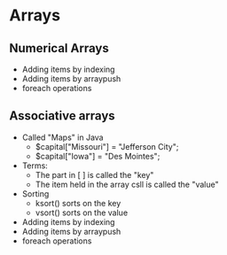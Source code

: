 # Arrays

## Numerical Arrays

* Adding items by indexing
* Adding items by arraypush
* foreach operations

## Associative arrays

* Called "Maps" in Java
  *  $capital["Missouri"] = "Jefferson City";
  *  $capital["Iowa"] = "Des Mointes";
* Terms:
  * The part in [ ] is called the "key"
  * The item held in the array csll is called the "value"  
* Sorting
  * ksort() sorts on the key
  * vsort() sorts on the value
* Adding items by indexing
* Adding items by arraypush
* foreach operations

